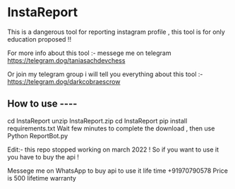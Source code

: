 # InstaReport
This is a  dangerous tool for reporting instagram profile , this tool is for only education proposed !!


For more info about this tool :- messege me on telegram https://telegram.dog/taniasachdevchess

Or join my telegram group i will tell you everything about this tool :- https://telegram.dog/darkcobraescrow




How to use ----
----
cd InstaReport
unzip InstaReport.zip
cd InstaReport
pip install requirements.txt
Wait few minutes to complete the download , then use 
Python ReportBot.py







Edit:- this repo stopped working on march 2022 ! So if you want to use it you have to buy the api !    


Messege me on WhatsApp to buy api to use it life time +91970790578
  Price is 500 lifetime warranty
